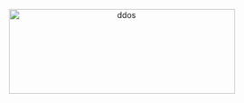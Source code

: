 <p align="center"><img src="https://i.ibb.co/3F6V9JQ/ENOTKING.png" width="400px" height="150px" alt="ddos"></p>
